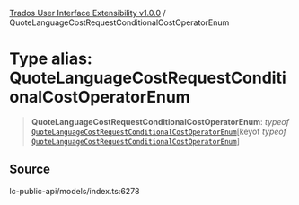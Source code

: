 [Trados User Interface Extensibility v1.0.0](../wiki/globals) / QuoteLanguageCostRequestConditionalCostOperatorEnum

# Type alias: QuoteLanguageCostRequestConditionalCostOperatorEnum

> **QuoteLanguageCostRequestConditionalCostOperatorEnum**: *typeof* [`QuoteLanguageCostRequestConditionalCostOperatorEnum`](../wiki/Variable.QuoteLanguageCostRequestConditionalCostOperatorEnum)\[keyof *typeof* [`QuoteLanguageCostRequestConditionalCostOperatorEnum`](../wiki/Variable.QuoteLanguageCostRequestConditionalCostOperatorEnum)\]

## Source

lc-public-api/models/index.ts:6278
